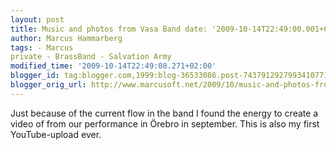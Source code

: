 ```yaml
---
layout: post
title: Music and photos from Vasa Band date: '2009-10-14T22:49:00.001+02:00'
author: Marcus Hammarberg
tags: - Marcus
private - BrassBand - Salvation Army
modified_time: '2009-10-14T22:49:08.271+02:00'
blogger_id: tag:blogger.com,1999:blog-36533086.post-7437912927993410771
blogger_orig_url: http://www.marcusoft.net/2009/10/music-and-photos-from-vasa-band.html
---
```



Just because of the current flow in the band I found the energy to
create a video of from our performance in Örebro in september. This is
also my first YouTube-upload ever.
